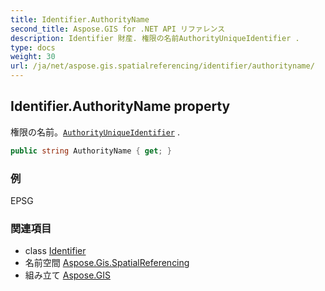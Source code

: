 ```yaml
---
title: Identifier.AuthorityName
second_title: Aspose.GIS for .NET API リファレンス
description: Identifier 財産. 権限の名前AuthorityUniqueIdentifier .
type: docs
weight: 30
url: /ja/net/aspose.gis.spatialreferencing/identifier/authorityname/
---
```

## Identifier.AuthorityName property

権限の名前。[`AuthorityUniqueIdentifier`](../authorityuniqueidentifier/) .

```csharp
public string AuthorityName { get; }
```

### 例

EPSG

### 関連項目

* class [Identifier](../)
* 名前空間 [Aspose.Gis.SpatialReferencing](../../identifier/)
* 組み立て [Aspose.GIS](../../../)


